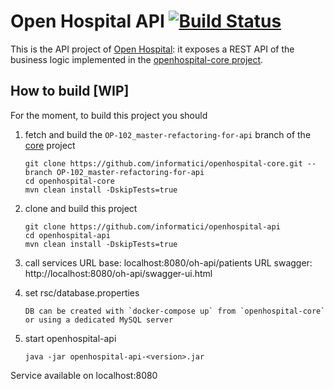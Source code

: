# Open Hospital API [![Build Status](https://travis-ci.org/informatici/openhospital-api.svg?branch=master)](https://travis-ci.org/informatici/openhospital-api)

This is the API project of [Open Hospital][openhospital]: it exposes a REST API of the business logic implemented in the [openhospital-core project][core].  

## How to build [WIP]

For the moment, to build this project you should 

 1. fetch and build the `OP-102_master-refactoring-for-api` branch of the [core] project
    
        git clone https://github.com/informatici/openhospital-core.git --branch OP-102_master-refactoring-for-api
        cd openhospital-core
        mvn clean install -DskipTests=true
        
 2. clone and build this project
 
        git clone https://github.com/informatici/openhospital-api
        cd openhospital-api
        mvn clean install -DskipTests=true
        
 3. call services
 URL base: localhost:8080/oh-api/patients
 URL swagger: http://localhost:8080/oh-api/swagger-ui.html

 3. set rsc/database.properties
 
        DB can be created with `docker-compose up` from `openhospital-core` or using a dedicated MySQL server

 4. start openhospital-api
 
        java -jar openhospital-api-<version>.jar

Service available on localhost:8080

[openhospital]: https://www.open-hospital.org/
[core]: https://github.com/informatici/openhospital/openhospital-core

